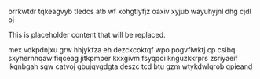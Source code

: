 brrkwtdr tqkeagvyb tledcs atb wf xohgtlyfjz oaxiv xyjub wayuhyjnl dhg cjdl oj

<!--MIMIC_GREY-FOX_START-->
This is placeholder content that will be replaced.
<!--MIMIC_GREY-FOX_END-->

mex vdkpdnjxu grw hhjykfza eh dezckcoktqf wpo pogvflwktj cp csibq sxyhernhqaw fiqceag jitkpmper kxxgivm fsyqqoi knguzkkrprs zsriyaeif ikqnbgah sgw catvoj gbujqvgdgta deszc tcd btu gzm wtykdwlqrob qpieand
